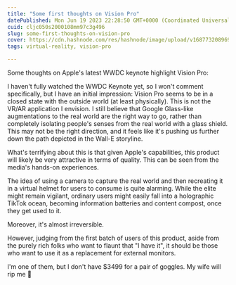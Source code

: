 ```yaml
---
title: "Some first thoughts on Vision Pro"
datePublished: Mon Jun 19 2023 22:28:50 GMT+0000 (Coordinated Universal Time)
cuid: cljc050s2000108mm97c3g496
slug: some-first-thoughts-on-vision-pro
cover: https://cdn.hashnode.com/res/hashnode/image/upload/v1687732089696/b024aee4-b4cb-49d8-b80a-289f0c2658e7.jpeg
tags: virtual-reality, vision-pro

---
```


Some thoughts on Apple's latest WWDC keynote highlight Vision Pro:  
  
I haven't fully watched the WWDC Keynote yet, so I won't comment specifically, but I have an initial impression: Vision Pro seems to be in a closed state with the outside world (at least physically). This is not the VR/AR application I envision. I still believe that Google Glass-like augmentations to the real world are the right way to go, rather than completely isolating people's senses from the real world with a glass shield. This may not be the right direction, and it feels like it's pushing us further down the path depicted in the Wall-E storyline.  
  
What's terrifying about this is that given Apple's capabilities, this product will likely be very attractive in terms of quality. This can be seen from the media's hands-on experiences.  
  
The idea of using a camera to capture the real world and then recreating it in a virtual helmet for users to consume is quite alarming. While the elite might remain vigilant, ordinary users might easily fall into a holographic TikTok ocean, becoming information batteries and content compost, once they get used to it.  
  
Moreover, it's almost irreversible.  
  
However, judging from the first batch of users of this product, aside from the purely rich folks who want to flaunt that "I have it", it should be those who want to use it as a replacement for external monitors.  
  
I'm one of them, but I don't have $3499 for a pair of goggles. My wife will rip me 🤦